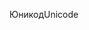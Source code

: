 <span data-ttu-id="fc239-101">Юникод</span><span class="sxs-lookup"><span data-stu-id="fc239-101">Unicode</span></span>